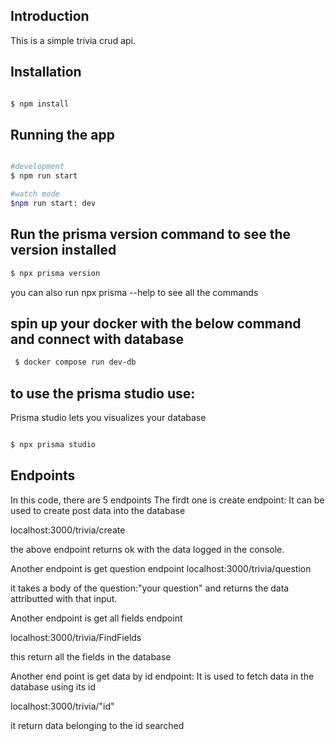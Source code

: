## Introduction
This is a simple trivia crud api.


## Installation
```bash

$ npm install

```

## Running the app

```bash

#development
$ npm run start

#watch mode
$npm run start: dev

```
## Run the prisma version command to see the version installed

```bash
$ npx prisma version

```
you can also run npx prisma --help to see all the commands

## spin up your docker with the below command and connect with database

```bash
 $ docker compose run dev-db 

```
## to use the prisma studio use:
Prisma studio lets you visualizes your database

```bash

$ npx prisma studio

```

## Endpoints
In this code, there are 5 endpoints
The firdt one is create endpoint: It can be used to create post data into the database

localhost:3000/trivia/create 

the above endpoint returns ok with the data logged in the console.


Another endpoint is get question endpoint
localhost:3000/trivia/question

it takes a body of the question:"your question" and returns the data attributted with that input.

Another endpoint is get all fields endpoint

localhost:3000/trivia/FindFields

this return all the fields in the database

Another end point is get data by id endpoint:
It is used to fetch data in the database using its id

localhost:3000/trivia/"id"


it return data belonging to the id searched

